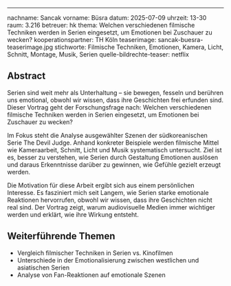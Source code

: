 ---
nachname: Sancak
vorname: Büsra
datum: 2025-07-09
uhrzeit: 13-30
raum:  3.216
betreuer: hk
thema: Welchen verschiedenen filmische Techniken werden in Serien eingesetzt, um Emotionen
bei Zuschauer zu wecken?
kooperationspartner: TH Köln
teaserimage: sancak-buesra-teaserimage.jpg
stichworte: Filmische Techniken, Emotionen, Kamera, Licht, Schnitt, Montage, Musik, Serien
quelle-bildrechte-teaser: netflix


## Abstract
Serien sind weit mehr als Unterhaltung – sie bewegen, fesseln und berühren uns emotional, obwohl wir wissen, dass ihre Geschichten frei erfunden sind. Dieser Vortrag geht der Forschungsfrage nach: Welchen verschiedenen filmische Techniken werden in Serien eingesetzt, um Emotionen bei Zuschauer zu wecken?

Im Fokus steht die Analyse ausgewählter Szenen der südkoreanischen Serie The Devil Judge. Anhand konkreter Beispiele werden filmische Mittel wie Kameraarbeit, Schnitt, Licht und Musik systematisch untersucht. Ziel ist es, besser zu verstehen, wie Serien durch Gestaltung Emotionen auslösen und daraus Erkenntnisse darüber zu gewinnen, wie Gefühle gezielt erzeugt werden.

Die Motivation für diese Arbeit ergibt sich aus einem persönlichen Interesse. Es fasziniert mich seit Langem, wie Serien starke emotionale Reaktionen hervorrufen, obwohl wir wissen, dass ihre Geschichten nicht real sind. Der Vortrag zeigt, warum audiovisuelle Medien immer wichtiger werden und erklärt, wie ihre Wirkung entsteht.



## Weiterführende Themen

* Vergleich filmischer Techniken in Serien vs. Kinofilmen
* Unterschiede in der Emotionalisierung zwischen westlichen und asiatischen Serien
* Analyse von Fan-Reaktionen auf emotionale Szenen

